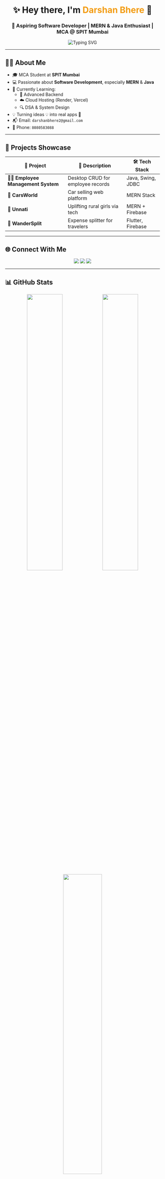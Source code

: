 <!-- HEADER -->
<h1 align="center">✨ Hey there, I'm <span style="color:#f39c12;">Darshan Bhere</span> 👋</h1>
<h3 align="center">🚀 Aspiring Software Developer | MERN & Java Enthusiast | MCA @ SPIT Mumbai</h3>

<!-- TYPING ANIMATION -->
<p align="center">
  <img src="https://readme-typing-svg.demolab.com?font=Fira+Code&size=22&duration=2000&pause=1000&center=true&vCenter=true&width=700&lines=👨‍💻+Full+Stack+Developer+with+MERN+Expertise;☕+Java+Enthusiast+%7C+DSA+Explorer;🚀+Building+Real+World+Solutions;📬+Let's+Connect+%26+Collaborate!" alt="Typing SVG" />
</p>

---

## 🧑‍💻 About Me

- 🎓 MCA Student at **SPIT Mumbai**
- 💻 Passionate about **Software Development**, especially **MERN** & **Java**
- 🌱 Currently Learning:
  - 🚀 Advanced Backend
  - ☁️ Cloud Hosting (Render, Vercel)
  - 🔍 DSA & System Design
- 💡 Turning ideas 💡 into real apps 🚀
- 📬 Email: `darshanbhere2@gmail.com`
- 📱 Phone: `8080583088`

---

## 🚀 Projects Showcase

| 🚧 Project | 📄 Description | 🛠️ Tech Stack |
|-----------|----------------|----------------|
| 🧑‍💼 **Employee Management System** | Desktop CRUD for employee records | Java, Swing, JDBC |
| 🚗 **CarsWorld** | Car selling web platform | MERN Stack |
| 🌾 **Unnati** | Uplifting rural girls via tech | MERN + Firebase |
| 🧳 **WanderSplit** | Expense splitter for travelers | Flutter, Firebase |

---

## 🌐 Connect With Me

<p align="center">
  <a href="mailto:darshanbhere2@gmail.com"><img src="https://img.shields.io/badge/Gmail-D14836?style=for-the-badge&logo=gmail&logoColor=white"/></a>
  <a href="https://www.linkedin.com/in/darshan-bhere-b69a14260/" target="_blank"><img src="https://img.shields.io/badge/LinkedIn-0A66C2?style=for-the-badge&logo=linkedin&logoColor=white"/></a>
  <a href="https://leetcode.com/u/darshanbhere_7/"><img src="https://img.shields.io/badge/LeetCode-FFA116?style=for-the-badge&logo=leetcode&logoColor=black" /></a>
</p>

---

## 📊 GitHub Stats

<p align="center">
  <img src="https://github-readme-stats.vercel.app/api?username=darshanbhere7&show_icons=true&theme=tokyonight&border_radius=10&custom_title=Darshan's GitHub Stats" width="48%" />
  <img src="https://github-readme-streak-stats.herokuapp.com?user=darshanbhere7&theme=tokyonight&border_radius=10" width="48%" />
</p>

<p align="center">
  <img src="https://github-readme-stats.vercel.app/api/top-langs/?username=darshanbhere7&layout=compact&theme=tokyonight&langs_count=8" width="50%" />
</p>

---

## 🛠️ Languages & Tools

<p align="center">
  <img src="https://img.shields.io/badge/Java-ED8B00?style=for-the-badge&logo=java&logoColor=white"/>
  <img src="https://img.shields.io/badge/MongoDB-4EA94B?style=for-the-badge&logo=mongodb&logoColor=white"/>
  <img src="https://img.shields.io/badge/Express.js-000000?style=for-the-badge&logo=express&logoColor=white"/>
  <img src="https://img.shields.io/badge/React-61DAFB?style=for-the-badge&logo=react&logoColor=black"/>
  <img src="https://img.shields.io/badge/Node.js-339933?style=for-the-badge&logo=node.js&logoColor=white"/>
  <img src="https://img.shields.io/badge/Firebase-ffca28?style=for-the-badge&logo=firebase&logoColor=black"/>
  <img src="https://img.shields.io/badge/Flutter-02569B?style=for-the-badge&logo=flutter&logoColor=white"/>
  <img src="https://img.shields.io/badge/Git-F05032?style=for-the-badge&logo=git&logoColor=white"/>
</p>

---

<p align="center">
  <img src="https://capsule-render.vercel.app/api?type=waving&color=gradient&height=100&section=footer"/>
  <b>✨ Thanks for visiting! Let’s build something amazing together! 💥</b>
</p>
